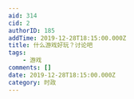 ```yaml
---
aid: 314
cid: 2
authorID: 185
addTime: 2019-12-28T18:15:00.000Z
title: 什么游戏好玩？讨论吧
tags:
    - 游戏
comments: []
date: 2019-12-28T18:15:00.000Z
category: 时政
---
```



